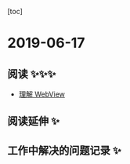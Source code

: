 
[toc]

# 2019-06-17

## 阅读 ✨✨✨
* [理解 WebView](https://mp.weixin.qq.com/s/4k087DBswlufx97UpWqE1g)

## 阅读延伸 ✨

## 工作中解决的问题记录 ✨
